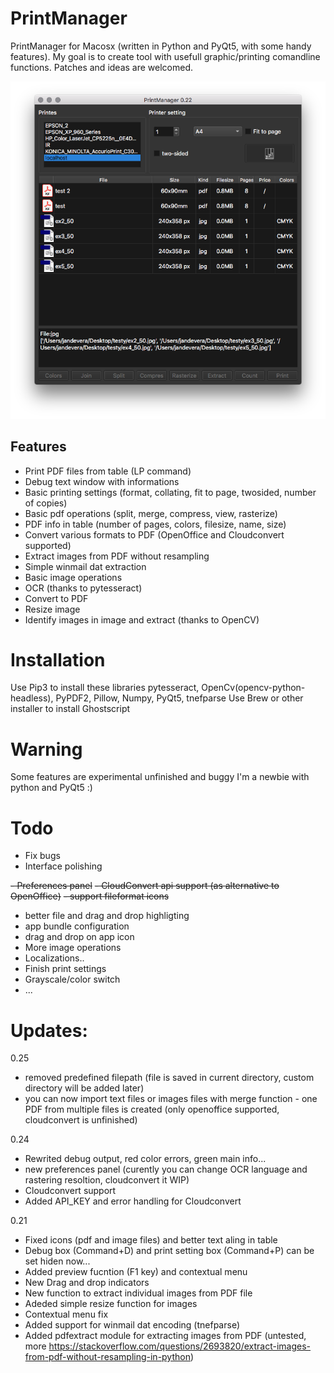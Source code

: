 # PrintManager
PrintManager for Macosx (written in Python and PyQt5, with some handy features).  My goal is to create tool with usefull graphic/printing comandline functions. Patches and ideas are welcomed.

![alt text](https://raw.githubusercontent.com/devrosx/PrintManager/master/wiki/screenshot.png)

## Features
- Print PDF files from table (LP command)
- Debug text window with informations
- Basic printing settings (format, collating, fit to page, twosided, number of copies)
- Basic pdf operations (split, merge, compress, view, rasterize)
- PDF info in table (number of pages, colors, filesize, name, size)
- Convert various formats to PDF (OpenOffice and Cloudconvert supported)
- Extract images from PDF without resampling
- Simple winmail dat extraction
- Basic image operations
 - OCR (thanks to pytesseract)
 - Convert to PDF
 - Resize image
 - Identify images in image and extract (thanks to OpenCV)

# Installation
Use Pip3 to install these libraries
pytesseract, OpenCv(opencv-python-headless), PyPDF2, Pillow, Numpy, PyQt5, tnefparse
Use Brew or other installer to install Ghostscript

 # Warning
Some features are experimental unfinished and buggy
I'm a newbie with python and PyQt5 :)

 # Todo
- Fix bugs
- Interface polishing

~~- Preferences panel~~
~~- CloudConvert api support (as alternative to OpenOffice)~~
~~- support fileformat icons~~

- better file and drag and drop highligting
- app bundle configuration
- drag and drop on app icon
- More image operations
- Localizations..
- Finish print settings
 - Grayscale/color switch
- ...

# Updates:
0.25
- removed predefined filepath (file is saved in current directory, custom directory will be added later)
- you can now import text files or images files with merge function - one PDF from multiple files is created (only openoffice supported, cloudconvert is unfinished)

0.24
- Rewrited debug output, red color errors, green main info...
- new preferences panel (curently you can change OCR language and rastering resoltion, cloudconvert it WIP)
- Cloudconvert support
- Added API_KEY and error handling for Cloudconvert

0.21
- Fixed icons (pdf and image files) and better text aling in table
- Debug box (Command+D) and print setting box (Command+P) can be set hiden now...
- Added preview fucntion (F1 key) and contextual menu
- New Drag and drop indicators
- New function to extract individual images from PDF file
- Adeded simple resize function for images
- Contextual menu fix
- Added support for winmail dat encoding (tnefparse)
- Added pdfextract module for extracting images from PDF (untested, more https://stackoverflow.com/questions/2693820/extract-images-from-pdf-without-resampling-in-python)

